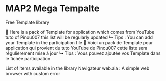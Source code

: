 # MAP2 Mega Tempalte
Free Template library

🍋 Here is a pack of Template for application which comes from YouTube tuto of Pinou007 this list will be regularly updated 
 ↳ Tips : You can add your Template in the participation file
🍓 Voici un pack de Template pour application qui provient du tuto YouTube de Pinou007 cette liste sera régulièrement mise à jour 
 ↳ Tips : Vous pouvez ajoutée vos Template dans le fichée participation

List of items available in the library 
Navigateur web.aia : A simple web browser with custom error
